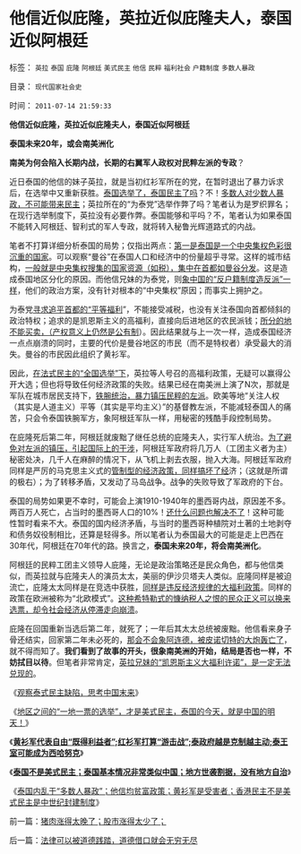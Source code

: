 # 他信近似庇隆，英拉近似庇隆夫人，泰国近似阿根廷

标签： `英拉` `泰国` `庇隆` `阿根廷` `美式民主` `他信` `民粹` `福利社会` `户籍制度` `多数人暴政` 

目录： `现代国家社会史`

时间： `2011-07-14 21:59:33`

**他信近似庇隆，英拉近似庇隆夫人，泰国近似阿根廷**

**泰国未来20年，或会南美洲化**

**南美为何会陷入长期内战，长期的右翼军人政权对民粹左派的专政**？

近日泰国的他信的妹子英拉，就是当初红衫军所在的党，在暂时退出了暴力诉求后，在选举中又重新获胜。[泰国选举了，泰国民主了吗](../../../2011/4/30/贪污不是问题，独裁是小问题;(谈也门).md)？不！[多数人对少数人暴政，不可能带来民主](../../../2011/4/5/二战后亚非拉“民主乱局”的三角原理.md)；英拉所在的“为泰党”选举作弊了吗？笔者认为是罗织罪名；在现行选举制度下，英拉没有必要作弊。泰国能够和平吗？不，笔者认为如果泰国不能转入阿根廷、智利式的军人专政，就将转入秘鲁光辉道路式的内战。

笔者不打算详细分析泰国的局势；仅指出两点：[第一是泰国是一个中央集权色彩很沉重的国家](../../../2011/4/5/西方出口民主，东方进口内战.md)。可以观察“曼谷”在泰国人口和经济中的份量超乎寻常。这样的城市结构，[一般就是中央集权搜集的国家资源（如税），集中在首都如曼谷分发](../../../2009/9/2/反对户籍制度背后垂涎的是政策倾斜的利益输送.md)。这是造成泰国地区分化的原因。而他信兄妹的为泰党，则[象中国的“反户籍制度造反派”一样](../../../2010/3/6/为户籍制度正名，是民主启蒙的关键一环.md)，他们的政治方案，没有针对根本的“中央集权”原因；而事实上拥护之。

为泰党[寻求追平首都的“平等福利](../../../2009/10/30/全国被剥离的国民福利集中在几个城市分发好吗？.md)”，不能接受减税，也没有关注泰国向首都倾斜的政治特权；追求的是凯恩斯主义的高福利，直接向后进地区的农民派钱；[所分的地不能买卖，（产权意义上仍然是公有制](../../../2010/4/29/维护公有制公值耗散经济结构的三种人.md)）。因此结果就与上一次一样，造成泰国经济一点点崩溃的同时，主要的代价是曼谷地区的市民（而不是特权者）承受最大的消失。曼谷的市民因此组织了黄衫军。

因此，[在法式民主的“全国选举”下](../../../2009/6/29/法式民主可能方便了民粹希特勒上台.md)，英拉等人号召的高福利政策，无疑可以赢得公开大选；但也将导致任何经济政策的失败。结果已经在南美洲上演了N次，那就是军队在城市居民支持下，[铁腕统治，暴力镇压民粹的左派](../../../2011/2/25/非洲动乱的逻辑和极端分子.md)。欧美等地“关注人权（其实是人道主义）平等（其实是平均主义）”的基督教左派，不能减轻泰国人的痛苦，只会令泰国铁腕军方，象阿根廷军队一样，用秘密的残酷手段控制局势。

在庇隆死后第二年，阿根廷就废黜了继任总统的庇隆夫人，实行军人统治。[为了避免对左派的镇压，引起国际上的干涉](../../../2011/5/3/内战将与“小政府进程”背道而驰.md)，阿根廷军政府将几万人（工团主义者为主）秘密处决，几千人在麻醉的情况下，从飞机上剥去衣服，抛入大海。阿根廷军政府同样是严厉的马克思主义式的[管制型的经济政策，同样搞坏了经](../../../2011/6/21/Regulation汉译中的民主和专制.md)济；（这就是所谓的极右）；为了转移矛盾，又发动了马岛战争。战争的失败导致了军政府的下台。

泰国的局势如果更不幸时，可能会上演1910-1940年的墨西哥内战，原因差不多。两百万人死亡，占当时的墨西哥人口的10%！[还什么问题也解决不了](http://hi.baidu.com/darthchn/blog/item/bd2452f945865518d8f9fd27.html)！这种可能性暂时看来不大。泰国的国内经济矛盾，与当时的墨西哥种植院对土著的土地剥夺和债务奴役制相比，还算是轻得多。所以笔者认为泰国最大的可能是走上巴西在30年代，阿根廷在70年代的路。换言之，**泰国未来20年，将会南美洲化**。

阿根廷的民粹工团主义领导人庇隆，无论是政治策略还是民众角色，都与他信类似，而英拉就与庇隆夫人的演员太太，美丽的伊沙贝塔夫人类似。庇隆同样是被迫流亡，庇隆太太同样是在竞选中获胜，[同样是违反经济规律的大福利政策](../../../2011/5/30/“消除贫富差距”的福利主义制造贫困.md)。同样的政策在欧洲被称为“北欧模式”。[这种希特勒式的慷纳税人之恨的民众正义可以换来选票，却令社会经济从停滞走向崩溃](../../../2010/7/7/不要象希特勒先生一样用心良苦.md)。

庇隆在回国重新当选后第二年，就死了；一年后其太太总统被废黜。他信看来身子骨还结实，回家第二年未必死的，[那会不会象阿连德，被皮诺切特的大炮轰亡了](../../../2011/4/5/西方洋五毛专门坑害后进社会.md)，就不得而知了。**我们看到了故事的开头，很象南美洲的开始，结局是否也一样，不妨拭目以待**。但笔者非常肯定，[英拉兄妹的“凯恩斯主义大福利许诺”，是一定无法兑现的](../../../2011/4/5/西方洋五毛专门坑害后进社会.md)。

《[观察泰式民主缺陷，思考中国末来](../../../2008/9/3/观察泰式民主缺陷，思考中国末来.md)》

《[地区之间的“一地一票的选举”，才是美式民主，泰国的今天，就是中国的明天！](../../../2010/5/19/既得利益者与“统治者”全无关联.md)》

《[**黄衫军代表自由“既得利益者”;红衫军打算“游击战”;泰政府越是克制越主动;泰王室可能成为西哈努克**](../../../2010/5/19/泰政府越是克制越容易击败红衫军的游击理想.md)》

《[**泰国不是美式民主；泰国基本情况非常类似中国；地方世袭割据，没有地方自治**](../../../2010/5/20/泰国不是美式民主，难免动乱.md)》

《[泰国内乱于“多数人暴政”；他信均贫富政策；黄衫军是受害者；香港民主不是美式民主是中世纪封建制度](../../../2010/5/20/泰国动乱原因他信均贫富的多数人暴政.md)》



前一篇：[猪肉涨得太晚了；股市涨得太少了；](../../../2011/7/14/猪肉涨得太晚了；股市涨得太少了；.md)

后一篇：[法律可以被道德践踏，道德借口就会无穷无尽](../../../2011/7/14/法律可以被道德践踏，道德借口就会无穷无尽.md)